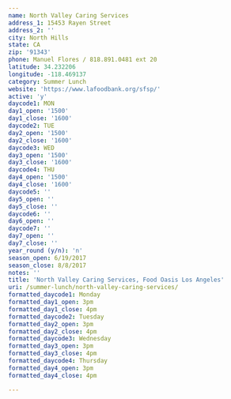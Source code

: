 ```yaml
---
name: North Valley Caring Services
address_1: 15453 Rayen Street
address_2: ''
city: North Hills
state: CA
zip: '91343'
phone: Manuel Flores / 818.891.0481 ext 20
latitude: 34.232206
longitude: -118.469137
category: Summer Lunch
website: 'https://www.lafoodbank.org/sfsp/'
active: 'y'
daycode1: MON
day1_open: '1500'
day1_close: '1600'
daycode2: TUE
day2_open: '1500'
day2_close: '1600'
daycode3: WED
day3_open: '1500'
day3_close: '1600'
daycode4: THU
day4_open: '1500'
day4_close: '1600'
daycode5: ''
day5_open: ''
day5_close: ''
daycode6: ''
day6_open: ''
daycode7: ''
day7_open: ''
day7_close: ''
year_round (y/n): 'n'
season_open: 6/19/2017
season_close: 8/8/2017
notes: ''
title: 'North Valley Caring Services, Food Oasis Los Angeles'
uri: /summer-lunch/north-valley-caring-services/
formatted_daycode1: Monday
formatted_day1_open: 3pm
formatted_day1_close: 4pm
formatted_daycode2: Tuesday
formatted_day2_open: 3pm
formatted_day2_close: 4pm
formatted_daycode3: Wednesday
formatted_day3_open: 3pm
formatted_day3_close: 4pm
formatted_daycode4: Thursday
formatted_day4_open: 3pm
formatted_day4_close: 4pm

---
```













